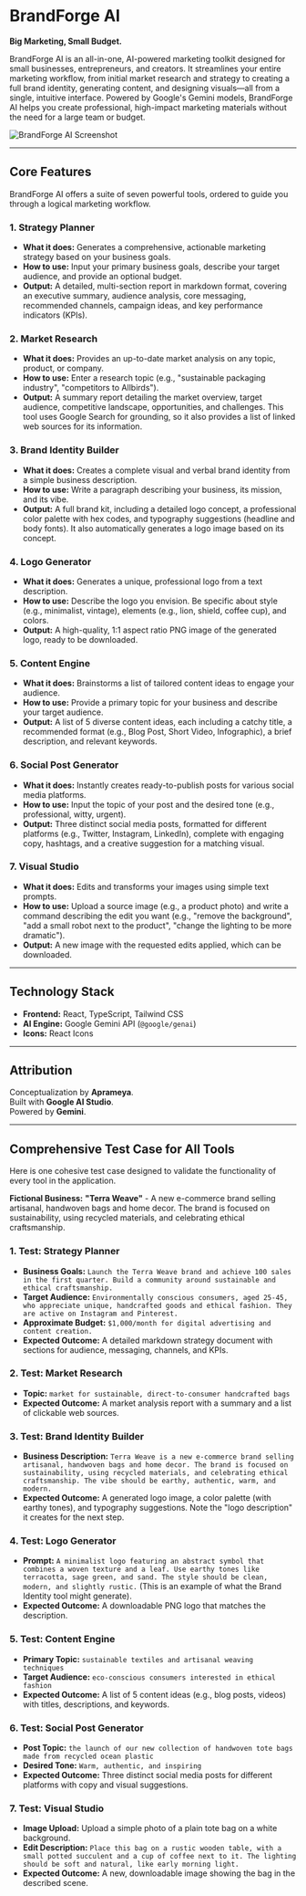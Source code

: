 # BrandForge AI

**Big Marketing, Small Budget.**

BrandForge AI is an all-in-one, AI-powered marketing toolkit designed for small businesses, entrepreneurs, and creators. It streamlines your entire marketing workflow, from initial market research and strategy to creating a full brand identity, generating content, and designing visuals—all from a single, intuitive interface. Powered by Google's Gemini models, BrandForge AI helps you create professional, high-impact marketing materials without the need for a large team or budget.

![BrandForge AI Screenshot](./brandforge-ai-screenshot.png)

---

## Core Features

BrandForge AI offers a suite of seven powerful tools, ordered to guide you through a logical marketing workflow.

### 1. Strategy Planner
-   **What it does:** Generates a comprehensive, actionable marketing strategy based on your business goals.
-   **How to use:** Input your primary business goals, describe your target audience, and provide an optional budget.
-   **Output:** A detailed, multi-section report in markdown format, covering an executive summary, audience analysis, core messaging, recommended channels, campaign ideas, and key performance indicators (KPIs).

### 2. Market Research
-   **What it does:** Provides an up-to-date market analysis on any topic, product, or company.
-   **How to use:** Enter a research topic (e.g., "sustainable packaging industry", "competitors to Allbirds").
-   **Output:** A summary report detailing the market overview, target audience, competitive landscape, opportunities, and challenges. This tool uses Google Search for grounding, so it also provides a list of linked web sources for its information.

### 3. Brand Identity Builder
-   **What it does:** Creates a complete visual and verbal brand identity from a simple business description.
-   **How to use:** Write a paragraph describing your business, its mission, and its vibe.
-   **Output:** A full brand kit, including a detailed logo concept, a professional color palette with hex codes, and typography suggestions (headline and body fonts). It also automatically generates a logo image based on its concept.

### 4. Logo Generator
-   **What it does:** Generates a unique, professional logo from a text description.
-   **How to use:** Describe the logo you envision. Be specific about style (e.g., minimalist, vintage), elements (e.g., lion, shield, coffee cup), and colors.
-   **Output:** A high-quality, 1:1 aspect ratio PNG image of the generated logo, ready to be downloaded.

### 5. Content Engine
-   **What it does:** Brainstorms a list of tailored content ideas to engage your audience.
-   **How to use:** Provide a primary topic for your business and describe your target audience.
-   **Output:** A list of 5 diverse content ideas, each including a catchy title, a recommended format (e.g., Blog Post, Short Video, Infographic), a brief description, and relevant keywords.

### 6. Social Post Generator
-   **What it does:** Instantly creates ready-to-publish posts for various social media platforms.
-   **How to use:** Input the topic of your post and the desired tone (e.g., professional, witty, urgent).
-   **Output:** Three distinct social media posts, formatted for different platforms (e.g., Twitter, Instagram, LinkedIn), complete with engaging copy, hashtags, and a creative suggestion for a matching visual.

### 7. Visual Studio
-   **What it does:** Edits and transforms your images using simple text prompts.
-   **How to use:** Upload a source image (e.g., a product photo) and write a command describing the edit you want (e.g., "remove the background", "add a small robot next to the product", "change the lighting to be more dramatic").
-   **Output:** A new image with the requested edits applied, which can be downloaded.

---

## Technology Stack

-   **Frontend:** React, TypeScript, Tailwind CSS
-   **AI Engine:** Google Gemini API (`@google/genai`)
-   **Icons:** React Icons

---

## Attribution

Conceptualization by **Aprameya**.  
Built with **Google AI Studio**.  
Powered by **Gemini**.

---

## Comprehensive Test Case for All Tools

Here is one cohesive test case designed to validate the functionality of every tool in the application.

**Fictional Business:** **"Terra Weave"** - A new e-commerce brand selling artisanal, handwoven bags and home decor. The brand is focused on sustainability, using recycled materials, and celebrating ethical craftsmanship.

### 1. Test: Strategy Planner
*   **Business Goals:** `Launch the Terra Weave brand and achieve 100 sales in the first quarter. Build a community around sustainable and ethical craftsmanship.`
*   **Target Audience:** `Environmentally conscious consumers, aged 25-45, who appreciate unique, handcrafted goods and ethical fashion. They are active on Instagram and Pinterest.`
*   **Approximate Budget:** `$1,000/month for digital advertising and content creation.`
*   **Expected Outcome:** A detailed markdown strategy document with sections for audience, messaging, channels, and KPIs.

### 2. Test: Market Research
*   **Topic:** `market for sustainable, direct-to-consumer handcrafted bags`
*   **Expected Outcome:** A market analysis report with a summary and a list of clickable web sources.

### 3. Test: Brand Identity Builder
*   **Business Description:** `Terra Weave is a new e-commerce brand selling artisanal, handwoven bags and home decor. The brand is focused on sustainability, using recycled materials, and celebrating ethical craftsmanship. The vibe should be earthy, authentic, warm, and modern.`
*   **Expected Outcome:** A generated logo image, a color palette (with earthy tones), and typography suggestions. Note the "logo description" it creates for the next step.

### 4. Test: Logo Generator
*   **Prompt:** `A minimalist logo featuring an abstract symbol that combines a woven texture and a leaf. Use earthy tones like terracotta, sage green, and sand. The style should be clean, modern, and slightly rustic.` (This is an example of what the Brand Identity tool might generate).
*   **Expected Outcome:** A downloadable PNG logo that matches the description.

### 5. Test: Content Engine
*   **Primary Topic:** `sustainable textiles and artisanal weaving techniques`
*   **Target Audience:** `eco-conscious consumers interested in ethical fashion`
*   **Expected Outcome:** A list of 5 content ideas (e.g., blog posts, videos) with titles, descriptions, and keywords.

### 6. Test: Social Post Generator
*   **Post Topic:** `the launch of our new collection of handwoven tote bags made from recycled ocean plastic`
*   **Desired Tone:** `Warm, authentic, and inspiring`
*   **Expected Outcome:** Three distinct social media posts for different platforms with copy and visual suggestions.

### 7. Test: Visual Studio
*   **Image Upload:** Upload a simple photo of a plain tote bag on a white background.
*   **Edit Description:** `Place this bag on a rustic wooden table, with a small potted succulent and a cup of coffee next to it. The lighting should be soft and natural, like early morning light.`
*   **Expected Outcome:** A new, downloadable image showing the bag in the described scene.